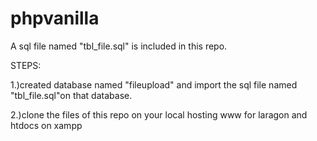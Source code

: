 # phpvanilla

A sql file named "tbl_file.sql" is included in this repo.

STEPS:


1.)created database named "fileupload" and import the sql file named "tbl_file.sql"on that database.




2.)clone the files of this repo on your local hosting www for laragon and htdocs on xampp
